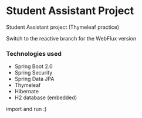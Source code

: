 # Student Assistant Project
Student Assistant project (Thymeleaf practice)
<p>Switch to the reactive branch for the WebFlux version</p>
<h3>Technologies used</h3>
<ul>
  <li>Spring Boot 2.0</li>
  <li>Spring Security</li>
  <li>Spring Data JPA</li>
  <li>Thymeleaf</li>
  <li>Hibernate</li>
  <li>H2 database (embedded)</li>
</ul>
<p>import and run :)</p>
